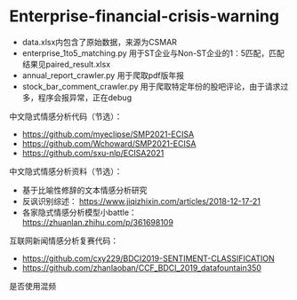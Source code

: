 # Enterprise-financial-crisis-warning
- data.xlsx内包含了原始数据，来源为CSMAR
- enterprise_1to5_matching.py 用于ST企业与Non-ST企业的1：5匹配，匹配结果见paired_result.xlsx
- annual_report_crawler.py 用于爬取pdf版年报
- stock_bar_comment_crawler.py 用于爬取特定年份的股吧评论，由于请求过多，程序会报异常，正在debug

中文隐式情感分析代码（节选）：
- https://github.com/myeclipse/SMP2021-ECISA
- https://github.com/Wchoward/SMP2021-ECISA
- https://github.com/sxu-nlp/ECISA2021

中文隐式情感分析资料（节选）：
- 基于比喻性修辞的文本情感分析研究
- 反讽识别综述： https://www.jiqizhixin.com/articles/2018-12-17-21
- 各家隐式情感分析模型小battle： https://zhuanlan.zhihu.com/p/361698109

互联网新闻情感分析复赛代码：
- https://github.com/cxy229/BDCI2019-SENTIMENT-CLASSIFICATION
- https://github.com/zhanlaoban/CCF_BDCI_2019_datafountain350

是否使用混频
